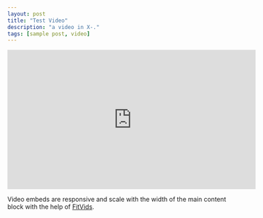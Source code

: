 ```yaml
---
layout: post
title: "Test Video"
description: "a video in X-."
tags: [sample post, video]
---
```


<iframe width="560" height="315" src="http://v.youku.com/v_show/id_XMTg5NTIwNTI2OA==.html" frameborder="0"></iframe>

Video embeds are responsive and scale with the width of the main content block with the help of [FitVids](http://fitvidsjs.com/).
